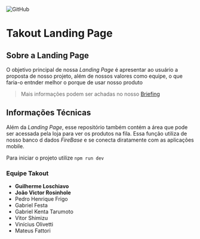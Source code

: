 ![GitHub](https://img.shields.io/github/license/AlvarezGui/takout-lp?style=flat-square)

# Takout Landing Page

## Sobre a Landing Page
O objetivo principal de nossa *Landing Page* é apresentar ao usuário a proposta de nosso projeto, além de nossos valores como equipe, o que faria-o entnder melhor o porque de usar nosso produto

> Mais informações podem ser achadas no nosso [Briefing](briefing.pdf)

## Informações Técnicas
Além da *Landing Page*, esse repositório também contém a área que pode ser acessada pela loja para ver os produtos na fila. Essa função utiliza de nosso banco d dados *FireBase* e se conecta diratamente com as aplicações mobile.

Para iniciar o projeto utilize  `npm run dev`

### Equipe Takout
- **Guilherme Loschiavo**
- **João Victor Rosinhole**
- Pedro Henrique Frigo
- Gabriel Festa
- Gabriel Kenta Tarumoto
- Vitor Shimizu
- Vinícius Olivetti
- Mateus Fattori
